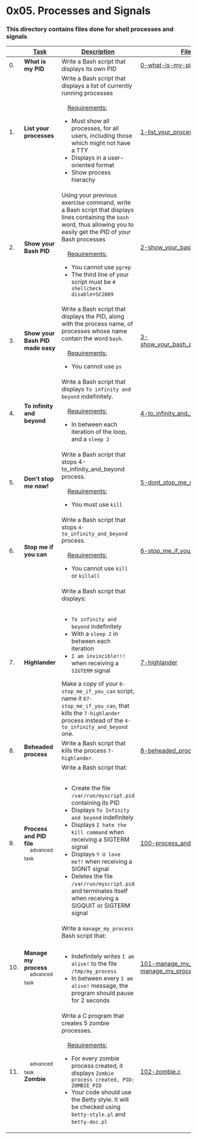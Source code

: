 # 0x05. Processes and Signals

### This directory contains files done for shell processes and signals

| | <ins>**Task**</ins> | <ins>**Description**</ins> | <ins>**File**</ins> |
| --- | --- | --- | --- |
| 0. | **What is my PID** | Write a Bash script that displays its own PID | [0-what-is-my-pid](0-what-is-my-pid) |
| 1. | **List your processes** | Write a Bash script that displays a list of currently running processes<br><br>&emsp;<ins>Requirements:</ins><ul><li>Must show all processes, for all users, including those which might not have a TTY</li><li>Displays in a user-oriented format</li><li>Show process hierachy</li></ul> | [1-list_your_processes](1-list_your_processes) |
| 2. | **Show your Bash PID** | Using your previous exercise command, write a Bash script that displays lines containing the `bash` word, thus allowing you to easily get the PID of your Bash processes<br><br>&emsp;<ins>Requirements:</ins><ul><li>You cannot use `pgrep`</li><li>The third line of your script must be `# shellcheck disable=SC2009`</li></ul> | [2-show_your_bash_pid](2-show_your_bash_pid) |
| 3. | **Show your Bash PID made easy** | Write a Bash script that displays the PID, along with the process name, of processes whose name contain the word `bash`.<br><br>&emsp;<ins>Requirements:</ins><ul><li>You cannot use `ps`</li></ul> | [3-show_your_bash_pid_made_easy](3-show_your_bash_pid_made_easy) |
| 4. | **To infinity and beyond** | Write a Bash script that displays `To infinity and beyond` indefinitely.<br><br>&emsp;<ins>Requirements:</ins><ul><li>In between each iteration of the loop, and a `sleep 2`</li></ul> | [4-to_infinity_and_beyond](4-to_infinity_and_beyond) |
| 5. | **Don't stop me now!** | Write a Bash script that stops 4-to_infinity_and_beyond process.<br><br>&emsp;<ins>Requirements:</ins><ul><li>You must use `kill`</li></ul> | [5-dont_stop_me_now](5-dont_stop_me_now) |
| 6. | **Stop me if you can** | Write a Bash script that stops `4-to_infinity_and_beyond` process.<br><br>&emsp;<ins>Requirements:</ins><ul><li>You cannot use `kill` or `killall`</li></ul> | [6-stop_me_if_you_can](6-stop_me_if_you_can) |
| 7. | **Highlander** | Write a Bash script that displays:<br>&emsp;<ul><li>`To infinity and beyond` indefinitely</li><li>With a `sleep 2` in between each  iteration</li><li>`I am invincible!!!` when receiving a `SIGTERM` signal</li></ul>Make a copy of your `6-stop_me_if_you_can` script, name it `67-stop_me_if_you_can`, that kills the `7-highlander` process instead of the `4-to_infinity_and_beyond` one. | [7-highlander](7-highlander) |
| 8. | **Beheaded process** | Write a Bash script that kills the process `7-highlander`. | [8-beheaded_process](8-beheaded_process) |
| 9. | **Process and PID file**<br>&emsp;<sup>advanced task</sup> | Write a Bash script that:<br>&emsp;<ul><li>Create the file `/var/run/myscript.pid` containing its PID</li><li>Displays `To Infinity and beyond` indefinitely</li><li>Displays `I hate the kill command` when receiving a SIGTERM signal</li><li>Displays `Y U love me?!` when receiving a SIGNIT signal</li><li>Deletes the file `/var/run/myscript.pid` and terminates itself when receiving a SIGQUIT or SIGTERM signal</li></ul> | [100-process_and_pid_file](100-process_and_pid_file) |
| 10. | **Manage my process**<br>&emsp;<sup>advanced task</sup> | Write a `manage_my_process` Bash script that:<br><br><ul><li>Indefinitely writes `I am alive!` to the file `/tmp/my_process`</li><li>In between every `I am alive!` message, the program should pause for 2 seconds</li></ul> | [101-manage_my_process](101-manage_my_process), [manage_my_process](manage_my_process) |
| 11. | &emsp;<sup>advanced task</sup><br>**Zombie** | Write a C program that creates 5 zombie processes.<br><br>&emsp;<ins>Requirements:</ins><ul><li>For every zombie process created, it displays `Zombie process created, PID: ZOMBIE_PID`</li><li>Your code should use the Betty style. It will be checked using `betty-style.pl` and `betty-doc.pl`</li></ul> | [102-zombie.c](102-zombie.c) |
